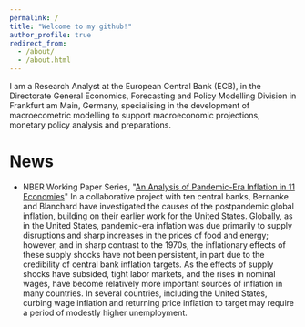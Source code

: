 ```yaml
---
permalink: /
title: "Welcome to my github!"
author_profile: true
redirect_from: 
  - /about/
  - /about.html
---
```


I am a Research Analyst at the European Central Bank (ECB), in the Directorate General Economics, Forecasting and Policy Modelling Division in Frankfurt am Main, Germany, specialising in the development of macroecometric modelling to support macroeconomic projections, monetary policy analysis and preparations.

News
======
* NBER Working Paper Series, "[An Analysis of Pandemic-Era Inflation in 11 Economies](https://www.nber.org/system/files/working_papers/w32532/w32532.pdf)"
  In a collaborative project with ten central banks, Bernanke and Blanchard have investigated the causes of the postpandemic global inflation, building on their earlier work for the United States. Globally, as in the United States, pandemic-era inflation was due primarily to supply disruptions and sharp increases in the prices of food and energy; however, and in sharp contrast to the 1970s, the inflationary effects of these supply shocks have not been persistent, in part due to the credibility of central bank inflation targets. As the effects of supply shocks have subsided, tight labor markets, and the rises in nominal wages, have become relatively more important sources of inflation in many countries. In several countries, including the United States, curbing wage inflation and returning price inflation to target may require a period of modestly higher unemployment.
